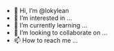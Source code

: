 - 👋 Hi, I’m @lokylean
- 👀 I’m interested in ...
- 🌱 I’m currently learning ...
- 💞️ I’m looking to collaborate on ...
- 📫 How to reach me ...

<!---
lokylean/lokylean is a ✨ special ✨ repository because its `README.md` (this file) appears on your GitHub profile.
You can click the Preview link to take a look at your changes.
--->
